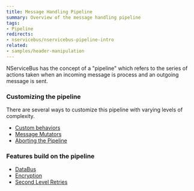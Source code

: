 ```yaml
---
title: Message Handling Pipeline
summary: Overview of the message handling pipeline 
tags:
- Pipeline
redirects:
- nservicebus/nservicebus-pipeline-intro
related:
- samples/header-manipulation
---
```


NServiceBus has the concept of a "pipeline" which refers to the series of actions taken when an incoming message is process and an outgoing message is sent.

### Customizing the pipeline 

There are several ways to customize this pipeline with varying levels of complexity. 

 * [Custom behaviors](/nservicebus/pipeline/customizing.md)
 * [Message Mutators](/nservicebus/pipeline/message-mutators.md)
 * [Aborting the Pipeline](/nservicebus/pipeline/aborting.md)

### Features build on the pipeline

 * [DataBus](/nservicebus/messaging/databus.md)
 * [Encryption](/nservicebus/security/encryption.md)
 * [Second Level Retries](/nservicebus/errors/automatic-retries.md)
   
